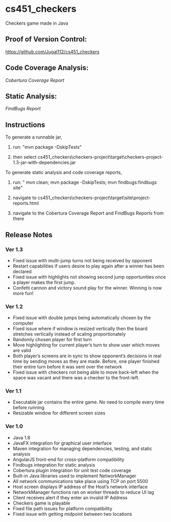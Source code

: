 # cs451_checkers
Checkers game made in Java

## Proof of Version Control: 

https://github.com/Jugal112/cs451_checkers

## Code Coverage Analysis: 

*Cobertura Coverage Report*

## Static Analysis: 

*FindBugs Report*

## Instructions
To generate a runnable jar, 

1. run: "mvn package -DskipTests" 

2. then select cs451_checkers\checkers-project\target\checkers-project-1.3-jar-with-dependencies.jar

To generate static analysis and code coverage reports,

1. run: " mvn clean; mvn package -DskipTests; mvn findbugs:findbugs site"

2. navigate to cs451_checkers\checkers-project\target\site\project-reports.html

3. navigate to the Cobertura Coverage Report and FindBugs Reports from there


## Release Notes

### Ver 1.3
  - Fixed issue with multi-jump turns not being received by opponent
  - Restart capabilities if users desire to play again after a winner has been declared
  - Fixed issue with highlights not showing second jump opportunities once a player makes the first jump.
  - Confetti cannon and victory sound play for the winner.  Winning is now more fun!
  
### Ver 1.2
  - Fixed issue with double jumps being automatically chosen by the computer
  - Fixed issue where if window is resized vertically then the board stretches vertically instead of scaling proportionately
  - Randomly chosen player for first turn
  - Move highlighting for current player’s turn to show user which moves are valid 
  - Both player’s screens are in sync to show opponent’s decisions in real time by sending moves as they are made.  Before, one player finished their entire turn before it was sent over the network
  - Fixed issue with checkers not being able to move back-left when the space was vacant and there was a checker to the front-left.
  
### Ver 1.1
  - Executable jar contains the entire game.  No need to compile every time before running
  - Resizable window for different screen sizes
  
### Ver 1.0
  - Java 1.8
  - JavaFX integration for graphical user interface
  - Maven integration for managing dependencies, testing, and static analysis
  - AngularJS front-end for cross-platform compatibility
  - Findbugs integration for static analysis
  - Cobertura plugin integration for unit test code coverage
  - Built-in Java libraries used to implement NetworkManager
  - All network communications take place using TCP on port 5500
  - Host screen displays IP address of the Host’s network interface
  - NetworkManager functions ran on worker threads to reduce UI lag
  - Client receives alert if they enter an invalid IP Address
  - Checkers game is playable
  - Fixed file path issues for platform compatibility
  - Fixed issue with getting midpoint between two locations